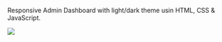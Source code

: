 Responsive Admin Dashboard with light/dark theme usin HTML, CSS & JavaScript.

![](https://github.com/jakubfronczyk/responsive-admin-dashboard-with-light-dark-mode/commit/067834b75b5adac73235cb702e5f43f9d1e15fc9#diff-c93cefe080a3cac0a914c32a18ec989eac681f0cb540d899b98b6944d6acd9ed)